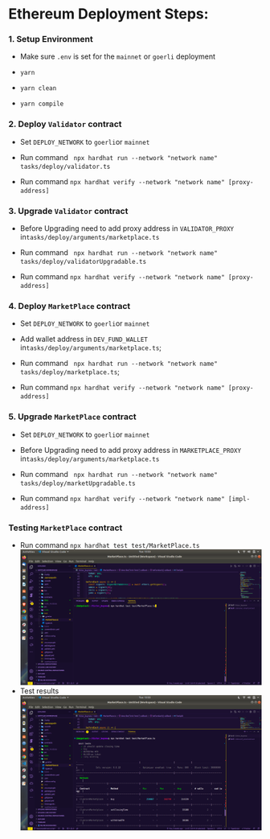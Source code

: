 # Ethereum Deployment Steps:

### 1. Setup Environment

- Make sure `.env` is set for the `mainnet` or `goerli` deployment

- `yarn`

- `yarn clean`

- `yarn compile`

### 2. Deploy `Validator` contract

- Set `DEPLOY_NETWORK` to `goerli`or `mainnet`

- Run command ` npx hardhat run --network "network name" tasks/deploy/validator.ts`

- Run command `npx hardhat verify --network "network name" [proxy-address]`

### 3. Upgrade `Validator` contract

- Before Upgrading need to add proxy address in `VALIDATOR_PROXY` in`tasks/deploy/arguments/marketplace.ts`

- Run command ` npx hardhat run --network "network name" tasks/deploy/validatorUpgradable.ts`

- Run command `npx hardhat verify --network "network name" [proxy-address]`

### 4. Deploy `MarketPlace` contract

- Set `DEPLOY_NETWORK` to `goerli`or `mainnet`

- Add wallet address in `DEV_FUND_WALLET` in`tasks/deploy/arguments/marketplace.ts`;

- Run command ` npx hardhat run --network "network name" tasks/deploy/marketplace.ts`;

- Run command `npx hardhat verify --network "network name" [proxy-address]`

### 5. Upgrade `MarketPlace` contract

- Set `DEPLOY_NETWORK` to `goerli`or `mainnet`

- Before Upgrading need to add proxy address in `MARKETPLACE_PROXY` in`tasks/deploy/arguments/marketplace.ts`

- Run command ` npx hardhat run --network "network name" tasks/deploy/marketUpgradable.ts`

- Run command `npx hardhat verify --network "network name" [impl-address]`

### Testing `MarketPlace` contract

- Run command `npx hardhat test test/MarketPlace.ts`
  ![image info](./img/snap1.png)
- Test results
  ![image info](./img/snap2.png)
